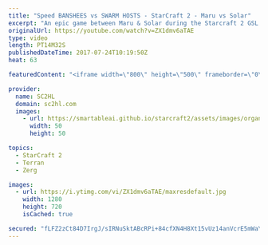 ```yaml
---
title: "Speed BANSHEES vs SWARM HOSTS - StarCraft 2 - Maru vs Solar"
excerpt: "An epic game between Maru & Solar during the Starcraft 2 GSL Code S. Mech, speed banshees, swarm hosts, ravens & an epic conclusion.  ► http://bit.ly/SC2HLsubscribe - SUBSCRIBE to SC2HL!    Thank you for watching our videos! Subscribe for more StarCraft 2: Legacy of the void highlights. We also upload"
originalUrl: https://youtube.com/watch?v=ZX1dmv6aTAE
type: video
length: PT14M32S
publishedDateTime: 2017-07-24T10:19:50Z
heat: 63

featuredContent: "<iframe width=\"800\" height=\"500\" frameborder=\"0\" src=\"https://www.youtube.com/embed/ZX1dmv6aTAE\" allow=\"accelerometer; autoplay; encrypted-media; gyroscope; picture-in-picture\" allowfullscreen></iframe>"

provider:
  name: SC2HL
  domain: sc2hl.com
  images:
    - url: https://smartableai.github.io/starcraft2/assets/images/organizations/sc2hl.com-50x50.jpg
      width: 50
      height: 50

topics:
  - StarCraft 2
  - Terran
  - Zerg

images:
  - url: https://i.ytimg.com/vi/ZX1dmv6aTAE/maxresdefault.jpg
    width: 1280
    height: 720
    isCached: true

secured: "fLFZ2zCt84D7IrgJ/sIRNuSktABcRPi+84cfXN4H8Xt15vUz14anVcrE5mWaYTdaAinYOyalCWUCpSNRffKcBA9Ft8bZHDQf2FTs+2EXLceaN8+u6FOD+nvDIvmhRrBJGZ7ZGxCLIOxpQkQr3TnBQ5We7Kkwg7CPYJf+81rjH7+KHMaN/JnpG0HBXF81PO7FR55FspPnOFbMsS53a7E0KJWIXGhUqHiMKt2QOEPqP1Hg4dKegt16N8SIUOVRYTfU2kpWZOnu1aPer07S/udz5Pm6T/AFJLlYnBVXgFq/R0oPpIQo4dqOzjoBA3aL9jCVQNgnypPVGme42PdUrcMyOhN66UnNfB9dJe5db0Yloo9gZEtVUg2AG4nmo56m/I6ZeYfUpDa6gEh5mSsS+dlBQg6gbl0tBmZqB2TYs8KocpJpOVEGPIO6feTxUC/siYbb;sAvLfeL1uLaSqoKVqM42WA=="
---
```


